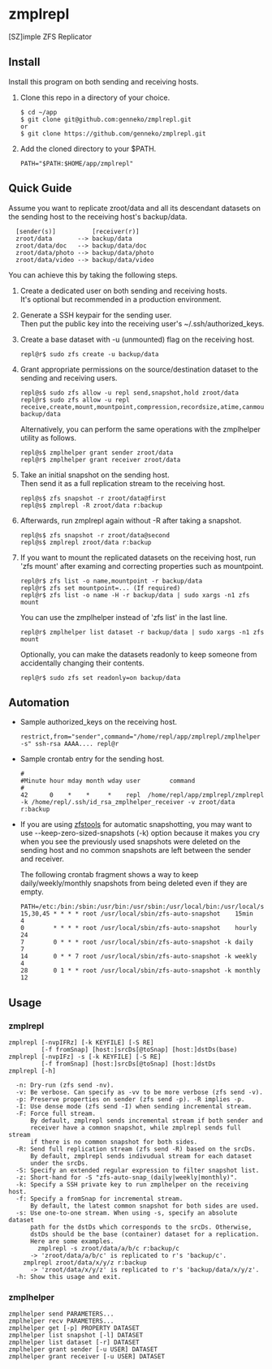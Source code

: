 # zmplrepl
[SZ]imple ZFS Replicator

## Install
Install this program on both sending and receiving hosts.

1. Clone this repo in a directory of your choice.
    ```
    $ cd ~/app
    $ git clone git@github.com:genneko/zmplrepl.git
    or
    $ git clone https://github.com/genneko/zmplrepl.git
    ```

2. Add the cloned directory to your $PATH.
    ```
    PATH="$PATH:$HOME/app/zmplrepl"
    ```

## Quick Guide
Assume you want to replicate zroot/data and all its descendant datasets on the sending host to the receiving host's backup/data.
```
  [sender(s)]          [receiver(r)]
  zroot/data       --> backup/data
  zroot/data/doc   --> backup/data/doc
  zroot/data/photo --> backup/data/photo
  zroot/data/video --> backup/data/video
```

You can achieve this by taking the following steps.

1. Create a dedicated user on both sending and receiving hosts.  
It's optional but recommended in a production environment.

2. Generate a SSH keypair for the sending user.  
Then put the public key into the receiving user's ~/.ssh/authorized_keys.

3. Create a base dataset with -u (unmounted) flag on the receiving host.  
    ```
    repl@r$ sudo zfs create -u backup/data
    ```

4. Grant appropriate permissions on the source/destination dataset to the sending and receiving users.
    ```
    repl@s$ sudo zfs allow -u repl send,snapshot,hold zroot/data
    repl@r$ sudo zfs allow -u repl receive,create,mount,mountpoint,compression,recordsize,atime,canmount backup/data
    ```
    Alternatively, you can perform the same operations with the zmplhelper utility as follows.
    ```
    repl@s$ zmplhelper grant sender zroot/data
    repl@r$ zmplhelper grant receiver zroot/data
    ```

5. Take an initial snapshot on the sending host.  
Then send it as a full replication stream to the receiving host.
    ```
    repl@s$ zfs snapshot -r zroot/data@first
    repl@s$ zmplrepl -R zroot/data r:backup
    ```

6. Afterwards, run zmplrepl again without -R after taking a snapshot.
    ```
    repl@s$ zfs snapshot -r zroot/data@second
    repl@s$ zmplrepl zroot/data r:backup
    ```

7. If you want to mount the replicated datasets on the receiving host, run 'zfs mount' after examing and correcting properties such as mountpoint.
    ```
    repl@r$ zfs list -o name,mountpoint -r backup/data
    repl@r$ zfs set mountpoint=... (If required)
    repl@r$ zfs list -o name -H -r backup/data | sudo xargs -n1 zfs mount
    ```

    You can use the zmplhelper instead of 'zfs list' in the last line.
    ```
    repl@r$ zmplhelper list dataset -r backup/data | sudo xargs -n1 zfs mount
    ```

    Optionally, you can make the datasets readonly to keep someone from accidentally changing their contents.
    ```
    repl@r$ sudo zfs set readonly=on backup/data
    ```

## Automation
- Sample authorized_keys on the receiving host.
    ```
    restrict,from="sender",command="/home/repl/app/zmplrepl/zmplhelper -s" ssh-rsa AAAA.... repl@r
    ```

- Sample crontab entry for the sending host.
    ```
    #
    #Minute hour mday month wday user        command
    #
    42      0    *    *     *    repl  /home/repl/app/zmplrepl/zmplrepl -k /home/repl/.ssh/id_rsa_zmplhelper_receiver -v zroot/data r:backup
    ```

- If you are using [zfstools](https://github.com/bdrewery/zfstools) for automatic snapshotting, you may want to use --keep-zero-sized-snapshots (-k) option because it makes you cry when you see the previously used snapshots were deleted on the sending host and no common snapshots are left between the sender and receiver.

    The following crontab fragment shows a way to keep daily/weekly/monthly snapshots from being deleted even if they are empty.
    ```
    PATH=/etc:/bin:/sbin:/usr/bin:/usr/sbin:/usr/local/bin:/usr/local/sbin
    15,30,45 * * * * root /usr/local/sbin/zfs-auto-snapshot    15min     4
    0        * * * * root /usr/local/sbin/zfs-auto-snapshot    hourly   24
    7        0 * * * root /usr/local/sbin/zfs-auto-snapshot -k daily     7
    14       0 * * 7 root /usr/local/sbin/zfs-auto-snapshot -k weekly    4
    28       0 1 * * root /usr/local/sbin/zfs-auto-snapshot -k monthly  12
    ```

## Usage
### zmplrepl
```
zmplrepl [-nvpIFRz] [-k KEYFILE] [-S RE]
         [-f fromSnap] [host:]srcDs[@toSnap] [host:]dstDs(base)
zmplrepl [-nvpIFz] -s [-k KEYFILE] [-S RE]
         [-f fromSnap] [host:]srcDs[@toSnap] [host:]dstDs
zmplrepl [-h]

  -n: Dry-run (zfs send -nv).
  -v: Be verbose. Can specify as -vv to be more verbose (zfs send -v).
  -p: Preserve properties on sender (zfs send -p). -R implies -p.
  -I: Use dense mode (zfs send -I) when sending incremental stream.
  -F: Force full stream.
      By default, zmplrepl sends incremental stream if both sender and
      receiver have a common snapshot, while zmplrepl sends full stream
      if there is no common snapshot for both sides.
  -R: Send full replication stream (zfs send -R) based on the srcDs.
      By default, zmplrepl sends indivudual stream for each dataset
      under the srcDs.
  -S: Specify an extended regular expression to filter snapshot list.
  -z: Short-hand for -S "zfs-auto-snap_(daily|weekly|monthly)".
  -k: Specify a SSH private key to run zmplhelper on the receiving host.
  -f: Specify a fromSnap for incremental stream.
      By default, the latest common snapshot for both sides are used.
  -s: Use one-to-one stream. When using -s, specify an absolute dataset
      path for the dstDs which corresponds to the srcDs. Otherwise,
      dstDs should be the base (container) dataset for a replication.
      Here are some examples.
        zmplrepl -s zroot/data/a/b/c r:backup/c
	  -> 'zroot/data/a/b/c' is replicated to r's 'backup/c'.
	zmplrepl zroot/data/x/y/z r:backup
	  -> 'zroot/data/x/y/z' is replicated to r's 'backup/data/x/y/z'.
  -h: Show this usage and exit.
```

### zmplhelper
```
zmplhelper send PARAMETERS...
zmplhelper recv PARAMETERS...
zmplhelper get [-p] PROPERTY DATASET
zmplhelper list snapshot [-l] DATASET
zmplhelper list dataset [-r] DATASET
zmplhelper grant sender [-u USER] DATASET
zmplhelper grant receiver [-u USER] DATASET
```
